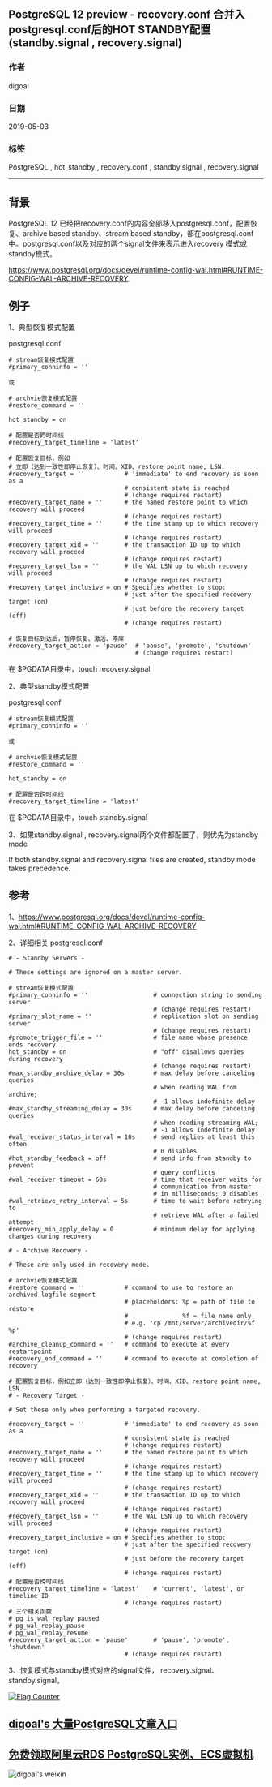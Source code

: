 ## PostgreSQL 12 preview - recovery.conf 合并入 postgresql.conf后的HOT STANDBY配置(standby.signal , recovery.signal)  
                                                                                                                                    
### 作者                                                                                                                                    
digoal                                                                                                                                    
                                                                                                                                    
### 日期                                                                                                                                    
2019-05-03                                                                                                                                    
                                                                                                                                    
### 标签                                                                                                                                    
PostgreSQL , hot_standby , recovery.conf , standby.signal , recovery.signal  
                                                   
----                                                                                                                              
                                                                                                                                
## 背景           
PostgreSQL 12 已经把recovery.conf的内容全部移入postgresql.conf，配置恢复、archive based standby、stream based standby，都在postgresql.conf中。postgresql.conf以及对应的两个signal文件来表示进入recovery 模式或standby模式。  
  
https://www.postgresql.org/docs/devel/runtime-config-wal.html#RUNTIME-CONFIG-WAL-ARCHIVE-RECOVERY  
  
## 例子  
1、典型恢复模式配置  
  
postgresql.conf  
  
```  
# stream恢复模式配置  
#primary_conninfo = ''  
  
或  
  
# archvie恢复模式配置  
#restore_command = ''  
  
hot_standby = on   
  
# 配置是否跨时间线  
#recovery_target_timeline = 'latest'  
  
# 配置恢复目标，例如  
# 立即（达到一致性即停止恢复）、时间、XID、restore point name, LSN.  
#recovery_target = ''           # 'immediate' to end recovery as soon as a  
                                # consistent state is reached  
                                # (change requires restart)  
#recovery_target_name = ''      # the named restore point to which recovery will proceed  
                                # (change requires restart)  
#recovery_target_time = ''      # the time stamp up to which recovery will proceed  
                                # (change requires restart)  
#recovery_target_xid = ''       # the transaction ID up to which recovery will proceed  
                                # (change requires restart)  
#recovery_target_lsn = ''       # the WAL LSN up to which recovery will proceed  
                                # (change requires restart)  
#recovery_target_inclusive = on # Specifies whether to stop:  
                                # just after the specified recovery target (on)  
                                # just before the recovery target (off)  
                                # (change requires restart)  
  
# 恢复目标到达后，暂停恢复、激活、停库  
#recovery_target_action = 'pause'  # 'pause', 'promote', 'shutdown'  
                                   # (change requires restart)  
```  
  
在 \$PGDATA目录中，touch recovery.signal  
  
2、典型standby模式配置  
  
postgresql.conf  
  
```  
# stream恢复模式配置  
#primary_conninfo = ''  
  
或  
  
# archvie恢复模式配置  
#restore_command = ''  
  
hot_standby = on   
  
# 配置是否跨时间线  
#recovery_target_timeline = 'latest'  
```  
  
在 \$PGDATA目录中，touch standby.signal  
  
3、如果standby.signal , recovery.signal两个文件都配置了，则优先为standby mode   
  
If both standby.signal and recovery.signal files are created, standby mode takes precedence.   
  
  
## 参考  
1、https://www.postgresql.org/docs/devel/runtime-config-wal.html#RUNTIME-CONFIG-WAL-ARCHIVE-RECOVERY  
    
2、详细相关 postgresql.conf  
  
```  
# - Standby Servers -  
  
# These settings are ignored on a master server.  
  
# stream恢复模式配置  
#primary_conninfo = ''                  # connection string to sending server  
                                        # (change requires restart)  
#primary_slot_name = ''                 # replication slot on sending server  
                                        # (change requires restart)  
#promote_trigger_file = ''              # file name whose presence ends recovery  
hot_standby = on                        # "off" disallows queries during recovery  
                                        # (change requires restart)  
#max_standby_archive_delay = 30s        # max delay before canceling queries  
                                        # when reading WAL from archive;  
                                        # -1 allows indefinite delay  
#max_standby_streaming_delay = 30s      # max delay before canceling queries  
                                        # when reading streaming WAL;  
                                        # -1 allows indefinite delay  
#wal_receiver_status_interval = 10s     # send replies at least this often  
                                        # 0 disables  
#hot_standby_feedback = off             # send info from standby to prevent  
                                        # query conflicts  
#wal_receiver_timeout = 60s             # time that receiver waits for  
                                        # communication from master  
                                        # in milliseconds; 0 disables  
#wal_retrieve_retry_interval = 5s       # time to wait before retrying to  
                                        # retrieve WAL after a failed attempt  
#recovery_min_apply_delay = 0           # minimum delay for applying changes during recovery  
  
# - Archive Recovery -  
  
# These are only used in recovery mode.  
  
# archvie恢复模式配置  
#restore_command = ''           # command to use to restore an archived logfile segment  
                                # placeholders: %p = path of file to restore  
                                #               %f = file name only  
                                # e.g. 'cp /mnt/server/archivedir/%f %p'  
                                # (change requires restart)  
#archive_cleanup_command = ''   # command to execute at every restartpoint  
#recovery_end_command = ''      # command to execute at completion of recovery  
  
# 配置恢复目标，例如立即（达到一致性即停止恢复）、时间、XID、restore point name, LSN.  
# - Recovery Target -  
  
# Set these only when performing a targeted recovery.  
  
#recovery_target = ''           # 'immediate' to end recovery as soon as a  
                                # consistent state is reached  
                                # (change requires restart)  
#recovery_target_name = ''      # the named restore point to which recovery will proceed  
                                # (change requires restart)  
#recovery_target_time = ''      # the time stamp up to which recovery will proceed  
                                # (change requires restart)  
#recovery_target_xid = ''       # the transaction ID up to which recovery will proceed  
                                # (change requires restart)  
#recovery_target_lsn = ''       # the WAL LSN up to which recovery will proceed  
                                # (change requires restart)  
#recovery_target_inclusive = on # Specifies whether to stop:  
                                # just after the specified recovery target (on)  
                                # just before the recovery target (off)  
                                # (change requires restart)  
# 配置是否跨时间线  
#recovery_target_timeline = 'latest'    # 'current', 'latest', or timeline ID  
                                # (change requires restart)  
# 三个相关函数  
# pg_is_wal_replay_paused  
# pg_wal_replay_pause  
# pg_wal_replay_resume  
#recovery_target_action = 'pause'       # 'pause', 'promote', 'shutdown'  
                                # (change requires restart)  
```  
  
3、恢复模式与standby模式对应的signal文件， recovery.signal、standby.signal。  
  
    
  
<a rel="nofollow" href="http://info.flagcounter.com/h9V1"  ><img src="http://s03.flagcounter.com/count/h9V1/bg_FFFFFF/txt_000000/border_CCCCCC/columns_2/maxflags_12/viewers_0/labels_0/pageviews_0/flags_0/"  alt="Flag Counter"  border="0"  ></a>  
  
  
## [digoal's 大量PostgreSQL文章入口](https://github.com/digoal/blog/blob/master/README.md "22709685feb7cab07d30f30387f0a9ae")
  
  
## [免费领取阿里云RDS PostgreSQL实例、ECS虚拟机](https://free.aliyun.com/ "57258f76c37864c6e6d23383d05714ea")
  
  
![digoal's weixin](../pic/digoal_weixin.jpg "f7ad92eeba24523fd47a6e1a0e691b59")
  
